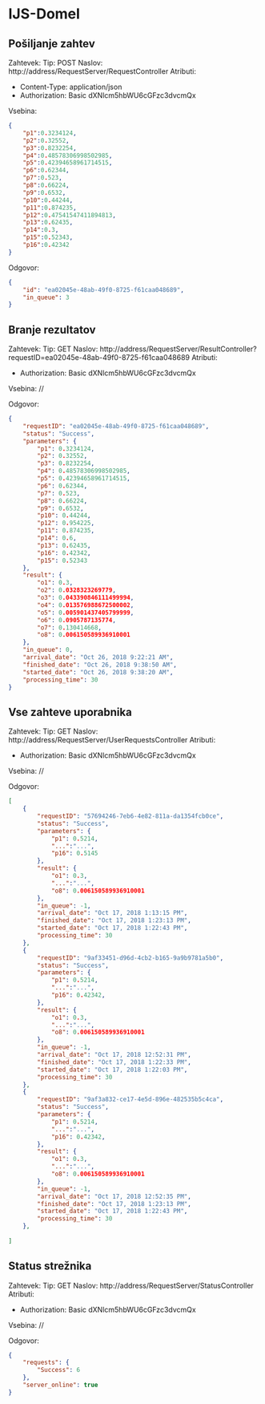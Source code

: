 # IJS-Domel

## Pošiljanje zahtev

Zahtevek:
Tip: POST
Naslov: http://address/RequestServer/RequestController
Atributi:
  - Content-Type: application/json
  - Authorization: Basic dXNlcm5hbWU6cGFzc3dvcmQx

Vsebina:
```json
{
    "p1":0.3234124,
    "p2":0.32552,
    "p3":0.8232254,
    "p4":0.48578306998502985,
    "p5":0.42394658961714515,
    "p6":0.62344,
    "p7":0.523,
    "p8":0.66224,
    "p9":0.6532,
    "p10":0.44244,
    "p11":0.874235,
    "p12":0.47541547411894813,
    "p13":0.62435,
    "p14":0.3,
    "p15":0.52343,
    "p16":0.42342
}
```

Odgovor:
```json
{
    "id": "ea02045e-48ab-49f0-8725-f61caa048689",
    "in_queue": 3
}
```

## Branje rezultatov

Zahtevek:
Tip: GET
Naslov: http://address/RequestServer/ResultController?requestID=ea02045e-48ab-49f0-8725-f61caa048689
Atributi:
  - Authorization: Basic dXNlcm5hbWU6cGFzc3dvcmQx

Vsebina:
//

Odgovor:

```json
{
    "requestID": "ea02045e-48ab-49f0-8725-f61caa048689",
    "status": "Success",
    "parameters": {
        "p1": 0.3234124,
        "p2": 0.32552,
        "p3": 0.8232254,
        "p4": 0.48578306998502985,
        "p5": 0.42394658961714515,
        "p6": 0.62344,
        "p7": 0.523,
        "p8": 0.66224,
        "p9": 0.6532,
        "p10": 0.44244,
        "p12": 0.954225,
        "p11": 0.874235,
        "p14": 0.6,
        "p13": 0.62435,
        "p16": 0.42342,
        "p15": 0.52343
    },
    "result": {
        "o1": 0.3,
        "o2": 0.0328323269779,
        "o3": 0.043390846111499994,
        "o4": 0.013576988672500002,
        "o5": 0.005901437405799999,
        "o6": 0.0905787135774,
        "o7": 0.130414668,
        "o8": 0.006150589936910001
    },
    "in_queue": 0,
    "arrival_date": "Oct 26, 2018 9:22:21 AM",
    "finished_date": "Oct 26, 2018 9:38:50 AM",
    "started_date": "Oct 26, 2018 9:38:20 AM",
    "processing_time": 30
}
```

## Vse zahteve uporabnika

Zahtevek:
Tip: GET
Naslov: http://address/RequestServer/UserRequestsController
Atributi:
  - Authorization: Basic dXNlcm5hbWU6cGFzc3dvcmQx

Vsebina:
//

Odgovor:
```json
[
    {
        "requestID": "57694246-7eb6-4e82-811a-da1354fcb0ce",
        "status": "Success",
        "parameters": {
            "p1": 0.5214,
            "...":"...",
            "p16": 0.5145
        },
        "result": {
            "o1": 0.3,
            "...":"...",
            "o8": 0.006150589936910001
        },
        "in_queue": -1,
        "arrival_date": "Oct 17, 2018 1:13:15 PM",
        "finished_date": "Oct 17, 2018 1:23:13 PM",
        "started_date": "Oct 17, 2018 1:22:43 PM",
        "processing_time": 30
    },
    {
        "requestID": "9af33451-d96d-4cb2-b165-9a9b9781a5b0",
        "status": "Success",
        "parameters": {
            "p1": 0.5214,
            "...":"...",
            "p16": 0.42342,
        },
        "result": {
            "o1": 0.3,
            "...":"...",
            "o8": 0.006150589936910001
        },
        "in_queue": -1,
        "arrival_date": "Oct 17, 2018 12:52:31 PM",
        "finished_date": "Oct 17, 2018 1:22:33 PM",
        "started_date": "Oct 17, 2018 1:22:03 PM",
        "processing_time": 30
    },
    {
        "requestID": "9af3a832-ce17-4e5d-896e-482535b5c4ca",
        "status": "Success",
        "parameters": {
            "p1": 0.5214,
            "...":"...",
            "p16": 0.42342,
        },
        "result": {
            "o1": 0.3,
            "...":"...",
            "o8": 0.006150589936910001
        },
        "in_queue": -1,
        "arrival_date": "Oct 17, 2018 12:52:35 PM",
        "finished_date": "Oct 17, 2018 1:23:13 PM",
        "started_date": "Oct 17, 2018 1:22:43 PM",
        "processing_time": 30
    },
    
]
```

## Status strežnika

Zahtevek:
Tip: GET
Naslov: http://address/RequestServer/StatusController
Atributi:
  - Authorization: Basic dXNlcm5hbWU6cGFzc3dvcmQx

Vsebina:
//

Odgovor:
```json
{
    "requests": {
        "Success": 6
    },
    "server_online": true
}
```


